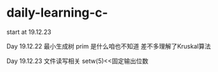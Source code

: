 # daily-learning-c-
start at 19.12.23

Day 19.12.22 最小生成树
prim 是什么咱也不知道
差不多理解了Kruskal算法

Day 19.12.23 文件读写相关
setw(5)<<固定输出位数
